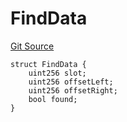 # FindData
[Git Source](https://github.com/dustinstacy/boncurs/blob/52a092a7ad60aeeee3132e910b32ca470eb8882d/lib/forge-std/src/StdStorage.sol)


```solidity
struct FindData {
    uint256 slot;
    uint256 offsetLeft;
    uint256 offsetRight;
    bool found;
}
```

